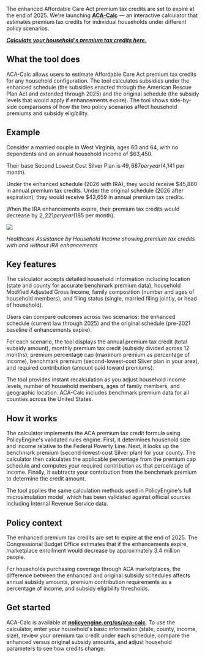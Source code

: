 The enhanced Affordable Care Act premium tax credits are set to expire at the end of 2025. We're launching [**ACA-Calc**](../aca-calc) — an interactive calculator that estimates premium tax credits for individual households under different policy scenarios.

[**_Calculate your household's premium tax credits here._**](../aca-calc)

## What the tool does

ACA-Calc allows users to estimate Affordable Care Act premium tax credits for any household configuration. The tool calculates subsidies under the enhanced schedule (the subsidies enacted through the American Rescue Plan Act and extended through 2025) and the original schedule (the subsidy levels that would apply if enhancements expire). The tool shows side-by-side comparisons of how the two policy scenarios affect household premiums and subsidy eligibility.

## Example

Consider a married couple in West Virginia, ages 60 and 64, with no dependents and an annual household income of $63,450.

Their base Second Lowest Cost Silver Plan is $49,687 per year ($4,141 per month).

Under the enhanced schedule (2026 with IRA), they would receive $45,880 in annual premium tax credits. Under the original schedule (2026 after expiration), they would receive $43,659 in annual premium tax credits.

When the IRA enhancements expire, their premium tax credits would decrease by $2,221 per year ($185 per month).

![](/images/posts/aca-calc-chart.png)

_Healthcare Assistance by Household Income showing premium tax credits with and without IRA enhancements_

## Key features

The calculator accepts detailed household information including location (state and county for accurate benchmark premium data), household Modified Adjusted Gross Income, family composition (number and ages of household members), and filing status (single, married filing jointly, or head of household).

Users can compare outcomes across two scenarios: the enhanced schedule (current law through 2025) and the original schedule (pre-2021 baseline if enhancements expire).

For each scenario, the tool displays the annual premium tax credit (total subsidy amount), monthly premium tax credit (subsidy divided across 12 months), premium percentage cap (maximum premium as percentage of income), benchmark premium (second-lowest-cost Silver plan in your area), and required contribution (amount paid toward premiums).

The tool provides instant recalculation as you adjust household income levels, number of household members, ages of family members, and geographic location. ACA-Calc includes benchmark premium data for all counties across the United States.

## How it works

The calculator implements the ACA premium tax credit formula using PolicyEngine's validated rules engine. First, it determines household size and income relative to the Federal Poverty Line. Next, it looks up the benchmark premium (second-lowest-cost Silver plan) for your county. The calculator then calculates the applicable percentage from the premium cap schedule and computes your required contribution as that percentage of income. Finally, it subtracts your contribution from the benchmark premium to determine the credit amount.

The tool applies the same calculation methods used in PolicyEngine's full microsimulation model, which has been validated against official sources including Internal Revenue Service data.

## Policy context

The enhanced premium tax credits are set to expire at the end of 2025. The Congressional Budget Office estimates that if the enhancements expire, marketplace enrollment would decrease by approximately 3.4 million people.

For households purchasing coverage through ACA marketplaces, the difference between the enhanced and original subsidy schedules affects annual subsidy amounts, premium contribution requirements as a percentage of income, and subsidy eligibility thresholds.

## Get started

ACA-Calc is available at [**policyengine.org/us/aca-calc**](../aca-calc). To use the calculator, enter your household's basic information (state, county, income, size), review your premium tax credit under each schedule, compare the enhanced versus original subsidy amounts, and adjust household parameters to see how credits change.
